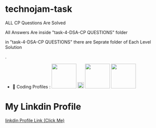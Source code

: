 # technojam-task

ALL CP Questions Are Solved 

All Answers Are inside "task-4-DSA-CP QUESTIONS" folder

in "task-4-DSA-CP QUESTIONS" there are Seprate folder of Each Level Solution 

.

- 🔭 Coding Profiles : 
[<img src="https://cdn.icon-icons.com/icons2/2530/PNG/512/leetcode_button_icon_151892.png" width="80px">](https://leetcode.com/HarshitMaurya/) 
[<img src="https://cdn.icon-icons.com/icons2/2389/PNG/512/hackerearth_logo_icon_145208.png" width="20px">](https://www.hackerearth.com/@harshit_maurya)
[<img src="https://cdn.icon-icons.com/icons2/2530/PNG/512/codechef_button_icon_151902.png" width="80px">](https://www.codechef.com/users/harshit_maurya)
[<img src="https://cdn.icon-icons.com/icons2/2530/PNG/512/hackerrank_button_icon_151894.png" width="80px">](https://www.hackerrank.com/rockharshitmaury)

# My Linkdin Profile 

[linkdin Profile Link (Click Me) ](https://www.linkedin.com/in/harshitmaurya/)
